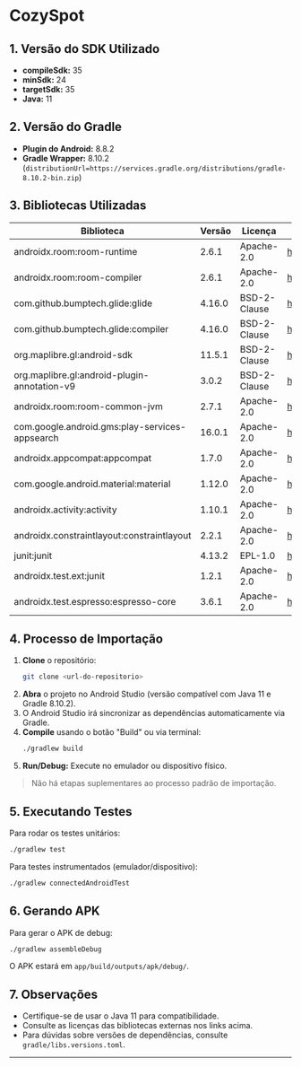 # CozySpot

## 1. Versão do SDK Utilizado

- **compileSdk:** 35
- **minSdk:** 24
- **targetSdk:** 35
- **Java:** 11

## 2. Versão do Gradle

- **Plugin do Android:** 8.8.2
- **Gradle Wrapper:** 8.10.2  
  (`distributionUrl=https://services.gradle.org/distributions/gradle-8.10.2-bin.zip`)

## 3. Bibliotecas Utilizadas

| Biblioteca                                          | Versão   | Licença        | Link                                                                    |
|-----------------------------------------------------|----------|----------------|-------------------------------------------------------------------------|
| androidx.room:room-runtime                          | 2.6.1    | Apache-2.0     | https://developer.android.com/jetpack/androidx/releases/room            |
| androidx.room:room-compiler                         | 2.6.1    | Apache-2.0     | https://developer.android.com/jetpack/androidx/releases/room            |
| com.github.bumptech.glide:glide                     | 4.16.0   | BSD-2-Clause   | https://github.com/bumptech/glide                                       |
| com.github.bumptech.glide:compiler                  | 4.16.0   | BSD-2-Clause   | https://github.com/bumptech/glide                                       |
| org.maplibre.gl:android-sdk                         | 11.5.1   | BSD-2-Clause   | https://github.com/maplibre/maplibre-gl-native                          |
| org.maplibre.gl:android-plugin-annotation-v9        | 3.0.2    | BSD-2-Clause   | https://github.com/maplibre/maplibre-plugins-android                    |
| androidx.room:room-common-jvm                       | 2.7.1    | Apache-2.0     | https://developer.android.com/jetpack/androidx/releases/room            |
| com.google.android.gms:play-services-appsearch       | 16.0.1   | Apache-2.0     | https://developers.google.com/android/guides/setup                      |
| androidx.appcompat:appcompat                        | 1.7.0    | Apache-2.0     | https://developer.android.com/jetpack/androidx/releases/appcompat       |
| com.google.android.material:material                | 1.12.0   | Apache-2.0     | https://github.com/material-components/material-components-android      |
| androidx.activity:activity                          | 1.10.1   | Apache-2.0     | https://developer.android.com/jetpack/androidx/releases/activity        |
| androidx.constraintlayout:constraintlayout          | 2.2.1    | Apache-2.0     | https://developer.android.com/jetpack/androidx/releases/constraintlayout|
| junit:junit                                         | 4.13.2   | EPL-1.0        | https://junit.org                                                       |
| androidx.test.ext:junit                             | 1.2.1    | Apache-2.0     | https://developer.android.com/jetpack/androidx/releases/test            |
| androidx.test.espresso:espresso-core                | 3.6.1    | Apache-2.0     | https://developer.android.com/jetpack/androidx/releases/espresso        |

## 4. Processo de Importação

1. **Clone** o repositório:
   ```bash
   git clone <url-do-repositorio>
   ```
2. **Abra** o projeto no Android Studio (versão compatível com Java 11 e Gradle 8.10.2).
3. O Android Studio irá sincronizar as dependências automaticamente via Gradle.
4. **Compile** usando o botão "Build" ou via terminal:
   ```bash
   ./gradlew build
   ```
5. **Run/Debug:** Execute no emulador ou dispositivo físico.

> Não há etapas suplementares ao processo padrão de importação.

## 5. Executando Testes

Para rodar os testes unitários:
```bash
./gradlew test
```
Para testes instrumentados (emulador/dispositivo):
```bash
./gradlew connectedAndroidTest
```

## 6. Gerando APK

Para gerar o APK de debug:
```bash
./gradlew assembleDebug
```
O APK estará em `app/build/outputs/apk/debug/`.

## 7. Observações

- Certifique-se de usar o Java 11 para compatibilidade.
- Consulte as licenças das bibliotecas externas nos links acima.
- Para dúvidas sobre versões de dependências, consulte `gradle/libs.versions.toml`.

---
